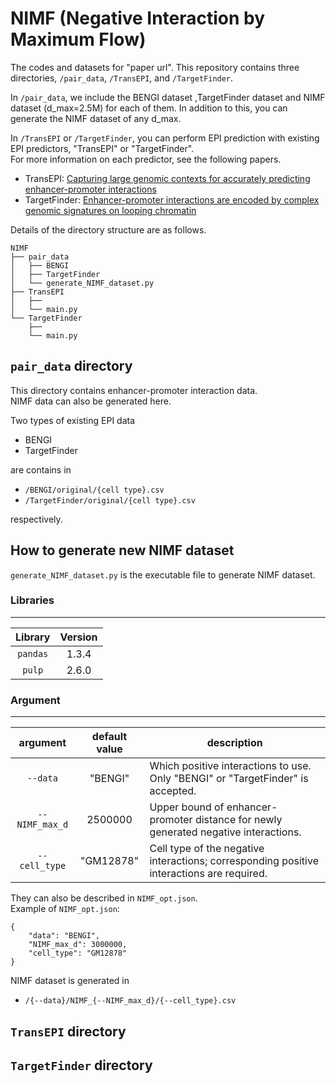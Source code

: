 # NIMF (Negative Interaction by Maximum Flow)

The codes and datasets for "paper url".
This repository contains three directories, `/pair_data`, `/TransEPI`, and `/TargetFinder`.  

In `/pair_data`,
we include the BENGI dataset ,TargetFinder dataset and NIMF dataset (d_max=2.5M) for each of them.
In addition to this, you can generate the NIMF dataset of any d_max.  

In `/TransEPI` or `/TargetFinder`,
you can perform EPI prediction with existing EPI predictors, "TransEPI" or "TargetFinder".  
For more information on each predictor, see the following papers.  
- TransEPI: [Capturing large genomic contexts for accurately predicting enhancer-promoter interactions](https://academic.oup.com/bib/article-abstract/23/2/bbab577/6513727?redirectedFrom=fulltext&login=false)  
- TargetFinder: [Enhancer-promoter interactions are encoded by complex genomic signatures on looping chromatin](https://www.ncbi.nlm.nih.gov/pmc/articles/PMC4910881/)  


Details of the directory structure are as follows.

```
NIMF
├── pair_data
│   ├── BENGI
│   ├── TargetFinder
│   └── generate_NIMF_dataset.py  
├── TransEPI
│   ├──   
│   └── main.py  
└── TargetFinder
    ├──   
    └── main.py  
```


## `pair_data` directory

This directory contains enhancer-promoter interaction data.  
NIMF data can also be generated here.

Two types of existing EPI data
- BENGI
- TargetFinder

are contains in
- `/BENGI/original/{cell type}.csv`
- `/TargetFinder/original/{cell type}.csv`

respectively.

## How to generate new NIMF dataset
`generate_NIMF_dataset.py` is the executable file to generate NIMF dataset.  

### Libraries 
---

| Library | Version |
| :---: | :---: |
| ```pandas``` | 1.3.4 |
| ```pulp``` | 2.6.0 |


### Argument
---

| argument | default value | description |
| :---: | :---: | ---- |
| ```--data``` |"BENGI"|Which positive interactions to use. Only "BENGI" or "TargetFinder" is accepted.|
| ```--NIMF_max_d``` |2500000|Upper bound of enhancer-promoter distance for newly generated negative interactions.|
| ```--cell_type``` |"GM12878"|Cell type of the negative interactions; corresponding positive interactions are required.|

They can also be described in `NIMF_opt.json`.  
Example of `NIMF_opt.json`:  
```
{
    "data": "BENGI",
    "NIMF_max_d": 3000000,
    "cell_type": "GM12878"
}
```

NIMF dataset is generated in
- `/{--data}/NIMF_{--NIMF_max_d}/{--cell_type}.csv`

## `TransEPI` directory


## `TargetFinder` directory



